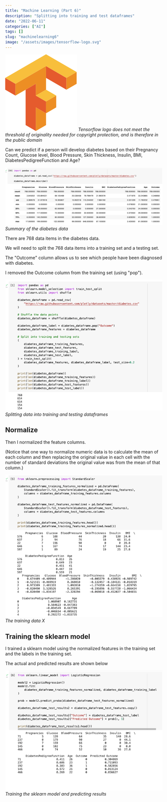 ```yaml
---
title: "Machine Learning (Part 6)"
description: "Splitting into training and test dataframes"
date: "2022-06-11"
categories: ["AI"]
tags: []
slug: "machinelearning6"
image: "/assets/images/tensorflow-logo.svg"
---
```


![](/assets/images/machinelearning6/tensorflow-logo.svg)
*Tensorflow logo does not meet the threshold of originality needed for copyright protection, and is therefore in the public domain*


Can we predict if a person will develop diabetes based on their Pregnancy Count, Glucose level, Blood Pressure, Skin Thickness, Insulin, BMI, DiabetesPedigreeFunction and Age?

![](/assets/images/machinelearning6/screen-shot-2022-06-11-at-4.04.28-pm-1135x418.png)
*Summary of the diabetes data*


There are 768 data items in the diabetes data.

We will need to split the 768 data items into a training set and a testing set.

The "Outcome" column allows us to see which people have been diagnosed with diabetes.

I removed the Outcome column from the training set (using "pop").

![](/assets/images/machinelearning6/screen-shot-2022-06-13-at-2.07.48-pm-815x678.png)
*Splitting data into training and testing dataframes*


## Normalize

Then I normalized the feature columns.

(Notice that one way to normalize numeric data is to calculate the mean of each column and then replacing the original value in each cell with the number of standard deviations the original value was from the mean of that column.)

![](/assets/images/machinelearning6/screen-shot-2022-06-13-at-2.09.21-pm-820x743.png)
*The training data X*


## Training the sklearn model

I trained a sklearn model using the normalized features in the training set and the labels in the training set.

The actual and predicted results are shown below

![](/assets/images/machinelearning6/screen-shot-2022-06-13-at-2.09.56-pm-820x625.png)
*Training the sklearn model and predicting results*